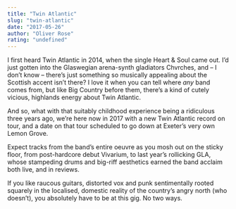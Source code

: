 ```yaml
---
title: "Twin Atlantic"
slug: "twin-atlantic"
date: "2017-05-26"
author: "Oliver Rose"
rating: "undefined"
---
```


I first heard Twin Atlantic in 2014, when the single Heart & Soul came out. I’d just gotten into the Glaswegian arena-synth gladiators Chvrches, and – I don’t know – there’s just something so musically appealing about the Scottish accent isn’t there? I love it when you can tell where _any_ band comes from, but like Big Country before them, there’s a kind of cutely vicious, highlands energy about Twin Atlantic.

And so, what with that suitably childhood experience being a ridiculous three years ago, we’re here now in 2017 with a new Twin Atlantic record on tour, and a date on that tour scheduled to go down at Exeter’s very own Lemon Grove.

Expect tracks from the band’s entire oeuvre as you mosh out on the sticky floor, from post-hardcore debut Vivarium, to last year’s rollicking GLA, whose stampeding drums and big-riff aesthetics earned the band acclaim both live, and in reviews.

If you like raucous guitars, distorted vox and punk sentimentally rooted squarely in the localised, domestic reality of the country’s angry north (who doesn’t), you absolutely have to be at this gig. No two ways.
